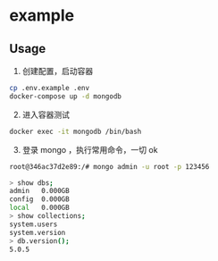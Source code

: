 # example

## Usage

1. 创建配置，启动容器
```bash
cp .env.example .env
docker-compose up -d mongodb
```

2. 进入容器测试
```bash
docker exec -it mongodb /bin/bash
```

3. 登录 mongo ，执行常用命令，一切 ok
```bash
root@346ac37d2e89:/# mongo admin -u root -p 123456

> show dbs;
admin   0.000GB
config  0.000GB
local   0.000GB
> show collections;
system.users
system.version
> db.version();
5.0.5
```


